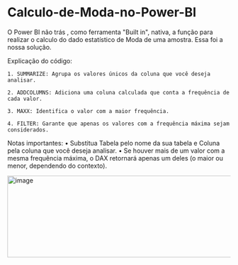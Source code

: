 # Calculo-de-Moda-no-Power-BI
O Power BI não trás , como ferramenta "Built in", nativa, a função para realizar o calculo do dado estatístico de Moda de uma amostra. Essa foi a nossa solução.

Explicação do código:
	
	1. SUMMARIZE: Agrupa os valores únicos da coluna que você deseja analisar.
	
	2. ADDCOLUMNS: Adiciona uma coluna calculada que conta a frequência de cada valor.
	
	3. MAXX: Identifica o valor com a maior frequência.
	
	4. FILTER: Garante que apenas os valores com a frequência máxima sejam considerados.


Notas importantes:
	• Substitua Tabela pelo nome da sua tabela e Coluna pela coluna que você deseja analisar.
	• Se houver mais de um valor com a mesma frequência máxima, o DAX retornará apenas um deles (o maior ou menor, dependendo do contexto).

	
<img width="1379" height="184" alt="image" src="https://github.com/user-attachments/assets/4755a704-d2b4-45ac-912c-f225e6ef1d3c" />

